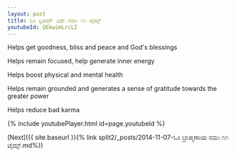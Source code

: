 ```yaml
---
layout: post
title: ಓಂ ಬ್ರಹಮ್ ವಿಧೇ ನಮಃ ೧೧ ಟೈಮ್ಸ್
youtubeId: QEkwimLrcLI
---
```

 
 
Helps get goodness, bliss and peace and God's blessings
 
Helps remain focused, help generate inner energy 
 
Helps boost physical and mental health 
 
Helps remain grounded and generates a sense of gratitude towards the greater power 
 
Helps reduce bad karma
 
 
 
 


{% include youtubePlayer.html id=page.youtubeId %}
 
[Next]({{ site.baseurl }}{% link  split2/_posts/2014-11-07-ಓಂ ಬ್ರಾಹ್ಮಣಾಯ ನಮಃ ೧೧ ಟೈಮ್ಸ್.md%})
 
